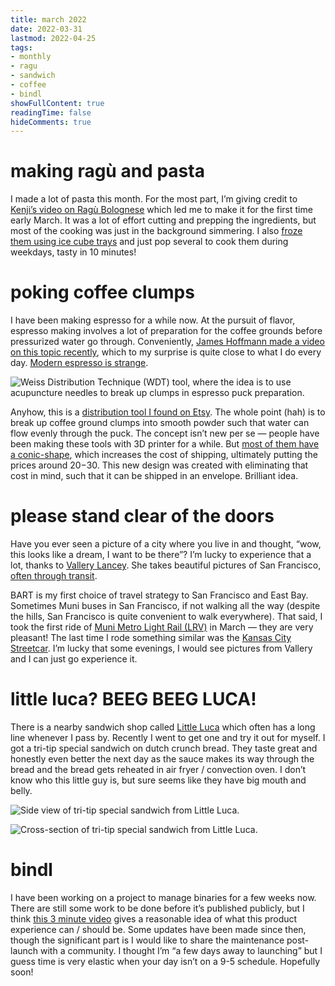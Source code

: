 ```yaml
---
title: march 2022
date: 2022-03-31
lastmod: 2022-04-25
tags:
- monthly
- ragu
- sandwich
- coffee
- bindl
showFullContent: true
readingTime: false
hideComments: true
---
```


# making ragù and pasta

I made a lot of pasta this month. For the most part, I’m giving credit to [Kenji’s video on Ragù Bolognese](https://youtu.be/cvROmO5ODnQ) which led me to make it for the first time early March. It was a lot of effort cutting and prepping the ingredients, but most of the cooking was just in the background simmering. I also [froze them using ice cube trays](https://youtu.be/V5WR-K0zJYs) and just pop several to cook them during weekdays, tasty in 10 minutes!

# poking coffee clumps

I have been making espresso for a while now. At the pursuit of flavor, espresso making involves a lot of preparation for the coffee grounds before pressurized water go through. Conveniently, [James Hoffmann made a video on this topic recently](https://youtu.be/xb3IxAr4RCo), which to my surprise is quite close to what I do every day. [Modern espresso is strange](https://www.reddit.com/r/espresso/comments/tekmjb/i_love_my_daily_routine_but_do_you_ever_pause_for/).

![Weiss Distribution Technique (WDT) tool, where the idea is to use acupuncture needles to break up clumps in espresso puck preparation.](/monthly/202203/wdt.webp)

Anyhow, this is a [distribution tool I found on Etsy](https://www.etsy.com/listing/1185798417/business-card-9-prong-wdt-assembly). The whole point (hah) is to break up coffee ground clumps into smooth powder such that water can flow evenly through the puck. The concept isn’t new per se — people have been making these tools with 3D printer for a while. But [most of them have a conic-shape](https://www.reddit.com/r/espresso/comments/oo3o1n/3d_printed_wdt_tool_now_upgraded_improved_and/), which increases the cost of shipping, ultimately putting the prices around $20-$30. This new design was created with eliminating that cost in mind, such that it can be shipped in an envelope. Brilliant idea.

# please stand clear of the doors

Have you ever seen a picture of a city where you live in and thought, “wow, this looks like a dream, I want to be there”? I’m lucky to experience that a lot, thanks to [Vallery Lancey](https://twitter.com/isthelaststop/status/1508691157970157573). She takes beautiful pictures of San Francisco, [often through transit](https://twitter.com/isthelaststop/status/1508012887473762305).

BART is my first choice of travel strategy to San Francisco and East Bay. Sometimes Muni buses in San Francisco, if not walking all the way (despite the hills, San Francisco is quite convenient to walk everywhere). That said, I took the first ride of [Muni Metro Light Rail (LRV)](https://www.sfmta.com/getting-around/muni/muni-metro-light-rail) in March — they are very pleasant! The last time I rode something similar was the [Kansas City Streetcar](https://kcstreetcar.org/). I’m lucky that some evenings, I would see pictures from Vallery and I can just go experience it.

# little luca? BEEG BEEG LUCA!

There is a nearby sandwich shop called [Little Luca](https://www.yelp.com/biz/little-lucca-specialty-sandwich-shop-south-san-francisco) which often has a long line whenever I pass by. Recently I went to get one and try it out for myself. I got a tri-tip special sandwich on dutch crunch bread. They taste great and honestly even better the next day as the sauce makes its way through the bread and the bread gets reheated in air fryer / convection oven. I don’t know who this little guy is, but sure seems like they have big mouth and belly.

![Side view of tri-tip special sandwich from Little Luca.](/monthly/202203/little-luca-side-view.webp)

![Cross-section of tri-tip special sandwich from Little Luca.](/monthly/202203/little-luca-cross-section.webp)

# bindl

I have been working on a project to manage binaries for a few weeks now. There are still some work to be done before it’s published publicly, but I think [this 3 minute video](https://youtu.be/1SrqtGOxXgk) gives a reasonable idea of what this product experience can / should be. Some updates have been made since then, though the significant part is I would like to share the maintenance post-launch with a community. I thought I’m “a few days away to launching” but I guess time is very elastic when your day isn’t on a 9-5 schedule. Hopefully soon!
